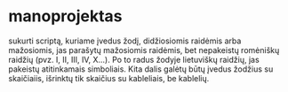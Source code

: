# manoprojektas

sukurti scriptą, kuriame įvedus žodį, didžiosiomis raidėmis arba mažosiomis, jas parašytų mažosiomis raidėmis, 
bet nepakeistų romėniškų raidžių (pvz. I, II, III, IV, X...). 
Po to radus žodyje lietuviškų raidžių, jas pakeistų atitinkamais simboliais.
Kita dalis galėtų būtų įvedus žodžius su skaičiaiis, išrinktų tik skaičius su kableliais, be kablelių.
